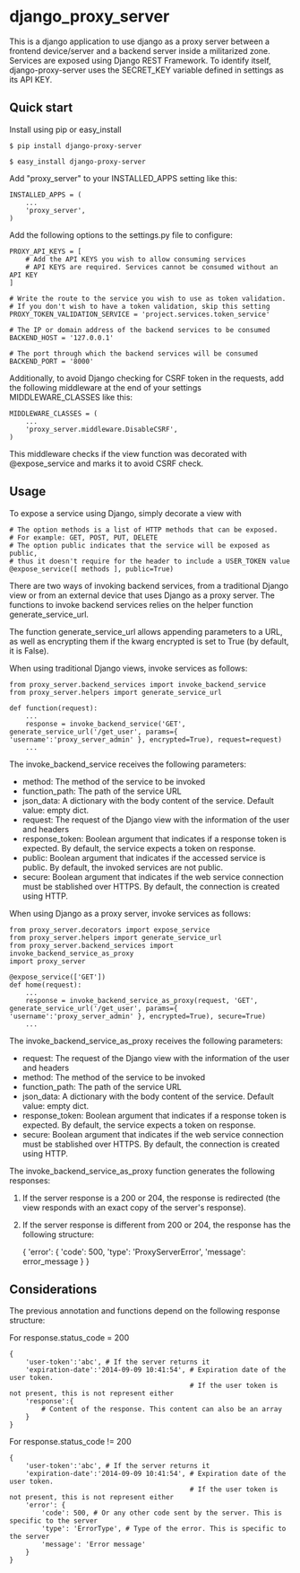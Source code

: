 django_proxy_server
===================
This is a django application to use django as a proxy server between a frontend device/server and a backend server inside a militarized zone. Services are exposed using Django REST Framework. To identify itself, django-proxy-server uses the SECRET_KEY variable defined in settings as its API KEY.

Quick start
-----------
Install using pip or easy_install

    $ pip install django-proxy-server

    $ easy_install django-proxy-server

Add "proxy_server" to your INSTALLED_APPS setting like this:

    INSTALLED_APPS = (
        ...
        'proxy_server',
    )

Add the following options to the settings.py file to configure:

    PROXY_API_KEYS = [
        # Add the API KEYS you wish to allow consuming services
        # API KEYS are required. Services cannot be consumed without an API KEY
    ]

    # Write the route to the service you wish to use as token validation.
    # If you don't wish to have a token validation, skip this setting
    PROXY_TOKEN_VALIDATION_SERVICE = 'project.services.token_service'

    # The IP or domain address of the backend services to be consumed
    BACKEND_HOST = '127.0.0.1'

    # The port through which the backend services will be consumed
    BACKEND_PORT = '8000'

Additionally, to avoid Django checking for CSRF token in the requests, add the following middleware at the end of your settings MIDDLEWARE_CLASSES like this:

    MIDDLEWARE_CLASSES = (
        ...
        'proxy_server.middleware.DisableCSRF',
    )

This middleware checks if the view function was decorated with @expose_service and marks it to avoid CSRF check.

Usage
-----------
To expose a service using Django, simply decorate a view with

    # The option methods is a list of HTTP methods that can be exposed.
    # For example: GET, POST, PUT, DELETE
    # The option public indicates that the service will be exposed as public,
    # thus it doesn't require for the header to include a USER_TOKEN value
    @expose_service([ methods ], public=True)

There are two ways of invoking backend services, from a traditional Django view or from an external device that uses Django as a proxy server. The functions to invoke backend services relies on the helper function generate_service_url.

The function generate_service_url allows appending parameters to a URL, as well as encrypting them if the kwarg encrypted is set to True (by default, it is False).

When using traditional Django views, invoke services as follows:

    from proxy_server.backend_services import invoke_backend_service
    from proxy_server.helpers import generate_service_url

    def function(request):
        ...
        response = invoke_backend_service('GET', generate_service_url('/get_user', params={ 'username':'proxy_server_admin' }, encrypted=True), request=request)
        ...

The invoke_backend_service receives the following parameters:
* method: The method of the service to be invoked
* function_path: The path of the service URL
* json_data: A dictionary with the body content of the service. Default value: empty dict.
* request: The request of the Django view with the information of the user and headers
* response_token: Boolean argument that indicates if a response token is expected. By default, the service expects a token on response.
* public: Boolean argument that indicates if the accessed service is public. By default, the invoked services are not public.
* secure: Boolean argument that indicates if the web service connection must be stablished over HTTPS. By default, the connection is created using HTTP.

When using Django as a proxy server, invoke services as follows:

    from proxy_server.decorators import expose_service
    from proxy_server.helpers import generate_service_url
    from proxy_server.backend_services import invoke_backend_service_as_proxy
    import proxy_server

    @expose_service(['GET'])
    def home(request):
        ...
        response = invoke_backend_service_as_proxy(request, 'GET', generate_service_url('/get_user', params={ 'username':'proxy_server_admin' }, encrypted=True), secure=True)
        ...

The invoke_backend_service_as_proxy receives the following parameters:
* request: The request of the Django view with the information of the user and headers
* method: The method of the service to be invoked
* function_path: The path of the service URL
* json_data: A dictionary with the body content of the service. Default value: empty dict.
* response_token: Boolean argument that indicates if a response token is expected. By default, the service expects a token on response.
* secure: Boolean argument that indicates if the web service connection must be stablished over HTTPS. By default, the connection is created using HTTP.

The invoke_backend_service_as_proxy function generates the following responses:

1. If the server response is a 200 or 204, the response is redirected (the view responds with an exact copy of the server's response).
2. If the server response is different from 200 or 204, the response has the following structure:

    {
        'error': {
            'code': 500,
            'type': 'ProxyServerError',
            'message': error_message
        }
    }

Considerations
--------------
The previous annotation and functions depend on the following response structure:

For response.status_code = 200

    {
        'user-token':'abc', # If the server returns it
        'expiration-date':'2014-09-09 10:41:54', # Expiration date of the user token.
                                                 # If the user token is not present, this is not represent either
        'response':{
            # Content of the response. This content can also be an array
        }
    }

For response.status_code != 200

    {
        'user-token':'abc', # If the server returns it
        'expiration-date':'2014-09-09 10:41:54', # Expiration date of the user token.
                                                 # If the user token is not present, this is not represent either
        'error': {
            'code': 500, # Or any other code sent by the server. This is specific to the server
            'type': 'ErrorType', # Type of the error. This is specific to the server
            'message': 'Error message'
        }
    }
